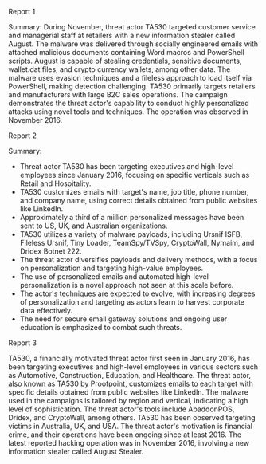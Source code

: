 
Report 1

Summary:
During November, threat actor TA530 targeted customer service and managerial staff at retailers with a new information stealer called August. The malware was delivered through socially engineered emails with attached malicious documents containing Word macros and PowerShell scripts. August is capable of stealing credentials, sensitive documents, wallet.dat files, and crypto currency wallets, among other data. The malware uses evasion techniques and a fileless approach to load itself via PowerShell, making detection challenging. TA530 primarily targets retailers and manufacturers with large B2C sales operations. The campaign demonstrates the threat actor's capability to conduct highly personalized attacks using novel tools and techniques. The operation was observed in November 2016.





Report 2

Summary:
- Threat actor TA530 has been targeting executives and high-level employees since January 2016, focusing on specific verticals such as Retail and Hospitality.
- TA530 customizes emails with target's name, job title, phone number, and company name, using correct details obtained from public websites like LinkedIn.
- Approximately a third of a million personalized messages have been sent to US, UK, and Australian organizations.
- TA530 utilizes a variety of malware payloads, including Ursnif ISFB, Fileless Ursnif, Tiny Loader, TeamSpy/TVSpy, CryptoWall, Nymaim, and Dridex Botnet 222.
- The threat actor diversifies payloads and delivery methods, with a focus on personalization and targeting high-value employees.
- The use of personalized emails and automated high-level personalization is a novel approach not seen at this scale before.
- The actor's techniques are expected to evolve, with increasing degrees of personalization and targeting as actors learn to harvest corporate data effectively.
- The need for secure email gateway solutions and ongoing user education is emphasized to combat such threats.





Report 3

TA530, a financially motivated threat actor first seen in January 2016, has been targeting executives and high-level employees in various sectors such as Automotive, Construction, Education, and Healthcare. The threat actor, also known as TA530 by Proofpoint, customizes emails to each target with specific details obtained from public websites like LinkedIn. The malware used in the campaigns is tailored by region and vertical, indicating a high level of sophistication. The threat actor's tools include AbaddonPOS, Dridex, and CryptoWall, among others. TA530 has been observed targeting victims in Australia, UK, and USA. The threat actor's motivation is financial crime, and their operations have been ongoing since at least 2016. The latest reported hacking operation was in November 2016, involving a new information stealer called August Stealer.


